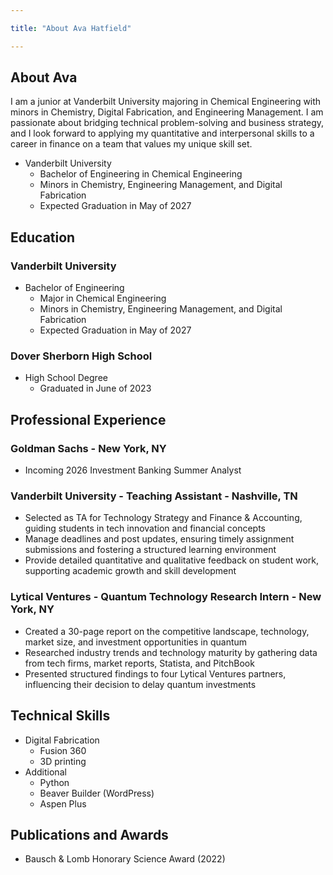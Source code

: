 ```yaml
---

title: "About Ava Hatfield"

---
```


## About Ava

I am a junior at Vanderbilt University majoring in Chemical Engineering with minors in Chemistry, Digital Fabrication, and Engineering Management. I am passionate about bridging technical problem-solving and business strategy, and I look forward to applying my quantitative and interpersonal skills to a career in finance on a team that values my unique skill set.

* Vanderbilt University
  * Bachelor of Engineering in Chemical Engineering
  * Minors in Chemistry, Engineering Management, and Digital Fabrication
  * Expected Graduation in May of 2027

## Education

### Vanderbilt University

* Bachelor of Engineering
  * Major in Chemical Engineering
  * Minors in Chemistry, Engineering Management, and Digital Fabrication
  * Expected Graduation in May of 2027

### Dover Sherborn High School

* High School Degree
  * Graduated in June of 2023
 
## Professional Experience

### Goldman Sachs - New York, NY

* Incoming 2026 Investment Banking Summer Analyst

### Vanderbilt University - Teaching Assistant - Nashville, TN

* Selected as TA for Technology Strategy and Finance & Accounting, guiding students in tech innovation and financial concepts
* Manage deadlines and post updates, ensuring timely assignment submissions and fostering a structured learning environment
* Provide detailed quantitative and qualitative feedback on student work, supporting academic growth and skill development

### Lytical Ventures - Quantum Technology Research Intern - New York, NY

* Created a 30-page report on the competitive landscape, technology, market size, and investment opportunities in quantum
* Researched industry trends and technology maturity by gathering data from tech firms, market reports, Statista, and PitchBook
* Presented structured findings to four Lytical Ventures partners, influencing their decision to delay quantum investments

## Technical Skills

* Digital Fabrication
  * Fusion 360
  * 3D printing
* Additional
  * Python
  * Beaver Builder (WordPress)
  * Aspen Plus

## Publications and Awards

* Bausch & Lomb Honorary Science Award (2022)






